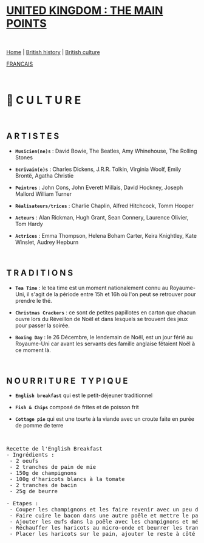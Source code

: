 # **<ins>UNITED KINGDOM : THE MAIN POINTS</ins>**

&nbsp;

[Home](./en/index.md) | [British history](https://marineregnier.github.io/Royaume-Uni/en/HISTOIRE) | [British culture](https://marineregnier.github.io/Royaume-Uni/en/Culture)

[FRANCAIS](https://marineregnier.github.io/Royaume-Uni/Culture)

&nbsp;

# 📍 **C U L T U R E**

&nbsp;

## A R T I S T E S

- **`Musicien(ne)s`** : David Bowie, The Beatles, Amy Whinehouse, The Rolling Stones

- **`Ecrivain(e)s`** : Charles Dickens, J.R.R. Tolkin, Virginia Woolf, Emily Brontë, Agatha Christie

- **`Peintres`** : John Cons, John Everett Millais, David Hockney, Joseph Mallord William Turner

- **`Réalisateurs/trices`** : Charlie Chaplin, Alfred Hitchcock, Tomm Hooper

- **`Acteurs`** : Alan Rickman, Hugh Grant, Sean Connery, Laurence Olivier, Tom Hardy

- **`Actrices`** : Emma Thompson, Helena Boham Carter, Keira Knightley, Kate Winslet, Audrey Hepburn

&nbsp;

## **T R A D I T I O N S**

- **`Tea Time`** : le tea time est un moment nationalement connu au Royaume-Uni, il s'agit de la période entre 15h et 16h où l'on peut se retrouver pour prendre le thé.

- **`Christmas Crackers`** : ce sont de petites papillotes en carton que chacun ouvre lors du Réveillon de Noël et dans lesquels se trouvent des jeux pour passer la soirée.

- **`Boxing Day`** : le 26 Décembre, le lendemain de Noël, est un jour férié au Royaume-Uni car avant les servants des famille anglaise fêtaient Noël à ce moment là. 

&nbsp;

## **N O U R R I T U R E &nbsp; T Y P I Q U E**

- **`English breakfast`** qui est le petit-déjeuner traditionnel

- **`Fish & Chips`** composé de frites et de poisson frit

- **`Cottage pie`** qui est une tourte à la viande avec un croute faite en purée de pomme de terre

&nbsp;

<pre>
Recette de l'English Breakfast
- Ingrédients : 
&nbsp;- 2 oeufs 
&nbsp;- 2 tranches de pain de mie
&nbsp;- 150g de champignons
&nbsp;- 100g d'haricots blancs à la tomate
&nbsp;- 2 tranches de bacin
&nbsp;- 25g de beurre

- Etapes : 
&nbsp;- Couper les champignons et les faire revenir avec un peu de beurre
&nbsp;- Faire cuire le bacon dans une autre poêle et mettre le pain à toaster
&nbsp;- Ajouter les œufs dans la poêle avec les champignons et mélanger
&nbsp;- Réchauffer les haricots au micro-onde et beurrer les tranches de pain
&nbsp;- Placer les haricots sur le pain, ajouter le reste à côté

